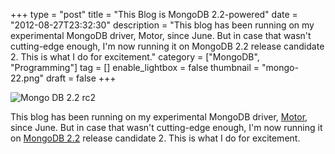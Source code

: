 +++
type = "post"
title = "This Blog is MongoDB 2.2-powered"
date = "2012-08-27T23:32:30"
description = "This blog has been running on my experimental MongoDB driver, Motor, since June. But in case that wasn't cutting-edge enough, I'm now running it on MongoDB 2.2 release candidate 2. This is what I do for excitement."
category = ["MongoDB", "Programming"]
tag = []
enable_lightbox = false
thumbnail = "mongo-22.png"
draft = false
+++

<p><img style="display:block; margin-left:auto; margin-right:auto;" src="mongo-22.png" alt="Mongo DB 2.2 rc2" title="mongo-22.png" border="0"   /></p>
<p>This blog has been running on my experimental MongoDB driver, <a href=https://motor.readthedocs.io/>Motor</a>, since June. But in case that wasn't cutting-edge enough, I'm now running it on <a href="http://docs.mongodb.org/manual/release-notes/2.2/">MongoDB 2.2</a> release candidate 2. This is what I do for excitement.</p>
